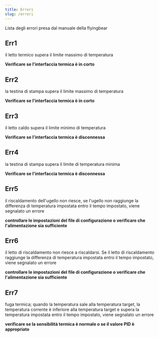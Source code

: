 ```yaml
---
title: Errori
slug: /errori
---
```


Lista degli errori presa dal manuale della flyingbear

## Err1

il letto termico supera il limite massimo di temperatura

**Verificare se l'interfaccia termica è in corto**

## Err2

la testina di stampa supera il limite massimo di temperatura

**Verificare se l'interfaccia termica è in corto**

## Err3

il letto caldo supera il limite minimo di temperatura

**Verificare se l'interfaccia termica è disconnessa**

## Err4

la testina di stampa supera il limite di temperatura minima

**Verificare se l'interfaccia termica è disconnessa**

## Err5

il riscaldamento dell'ugello non riesce, se l'ugello non raggiunge la differenza di temperatura impostata entro il tempo impostato, viene segnalato un errore

**controllare le impostazioni del file di configurazione o verificare che l'alimentazione sia sufficiente**

## Err6

il letto di riscaldamento non riesce a riscaldarsi. Se il letto di riscaldamento raggiunge la differenza di temperatura impostata entro il tempo impostato, viene segnalato un errore

**controllare le impostazioni del file di configurazione o verificare che l'alimentazione sia sufficiente**

## Err7

fuga termica; quando la temperatura sale alla temperatura target, la temperatura corrente è inferiore alla temperatura target e supera la temperatura impostata entro il tempo impostato, viene segnalato un errore 

**verificare se la sensibilità termica è normale o se il valore PID è appropriato**
